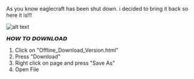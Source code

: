 As you know eaglecraft has been shut down. i decided to bring it back so here it is!!!

![alt text]([http://url/to/img.png](https://user-images.githubusercontent.com/119814547/205516681-f8a1329f-78a7-4370-a6db-d98a959a8f34.png))

𝙃𝙊𝙒 𝙏𝙊 𝘿𝙊𝙒𝙉𝙇𝙊𝘼𝘿

1. Click on "Offline_Download_Version.html"
2. Press "Download"
3. Right click on page and press "Save As"
4. Open File

